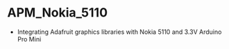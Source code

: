 # APM_Nokia_5110
- Integrating Adafruit graphics libraries with Nokia 5110 and 3.3V Arduino Pro Mini
